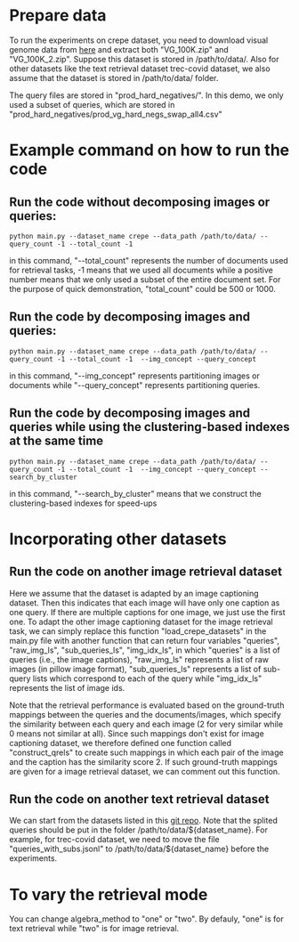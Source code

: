 
# Prepare data

To run the experiments on crepe dataset, you need to download visual genome data from [here](https://drive.google.com/drive/folders/11dMtJByk7zmbQjV47PXVwfmakN3Gr5Ic) and extract both "VG_100K.zip" and "VG_100K_2.zip". Suppose this dataset is stored in /path/to/data/. Also for other datasets like the text retrieval dataset trec-covid dataset, we also assume that the dataset is stored in /path/to/data/ folder.


The query files are stored in "prod_hard_negatives/". In this demo, we only used a subset of queries, which are stored in "prod_hard_negatives/prod_vg_hard_negs_swap_all4.csv"

# Example command on how to run the code

## Run the code without decomposing images or queries:

```
python main.py --dataset_name crepe --data_path /path/to/data/ --query_count -1 --total_count -1 
```

in this command, "--total_count" represents the number of documents used for retrieval tasks, -1 means that we used all documents while a positive number means that we only used a subset of the entire document set. For the purpose of quick demonstration, "total_count" could be 500 or 1000.


## Run the code by decomposing images and queries:
```
python main.py --dataset_name crepe --data_path /path/to/data/ --query_count -1 --total_count -1  --img_concept --query_concept
```

in this command, "--img_concept" represents partitioning images or documents while "--query_concept" represents partitioning queries.


## Run the code by decomposing images and queries while using the clustering-based indexes at the same time

```
python main.py --dataset_name crepe --data_path /path/to/data/ --query_count -1 --total_count -1  --img_concept --query_concept --search_by_cluster
```

in this command, "--search_by_cluster" means that we construct the clustering-based indexes for speed-ups




# Incorporating other datasets

## Run the code on another image retrieval dataset

Here we assume that the dataset is adapted by an image captioning dataset. Then this indicates that each image will have only one caption as one query. If there are multiple captions for one image, we just use the first one. To adapt the other image captioning dataset for the image retrieval task, we can simply replace this function "load_crepe_datasets" in the main.py file with another function that can return four variables "queries", "raw_img_ls", "sub_queries_ls", "img_idx_ls", in which "queries" is a list of queries (i.e., the image captions), "raw_img_ls" represents a list of raw images (in pillow image format), "sub_queries_ls" represents a list of sub-query lists which correspond to each of the query while "img_idx_ls" represents the list of image ids.


Note that the retrieval performance is evaluated based on the ground-truth mappings between the queries and the documents/images, which specify the similarity between each query and each image (2 for very similar while 0 means not similar at all). Since such mappings don't exist for image captioning dataset, we therefore defined one function called "construct_qrels" to create such mappings in which each pair of the image and the caption has the similarity score 2. If such ground-truth mappings are given for a image retrieval dataset, we can comment out this function.


## Run the code on another text retrieval dataset

We can start from the datasets listed in this  [git repo](https://github.com/beir-cellar/beir/tree/main). Note that the splited queries should be put in the folder /path/to/data/${dataset_name}. For example, for trec-covid dataset, we need to move the file "queries_with_subs.jsonl" to /path/to/data/${dataset_name} before the experiments.



# To vary the retrieval mode
You can change algebra_method to "one" or "two". By defauly, "one" is for text retrieval while "two" is for image retrieval.
